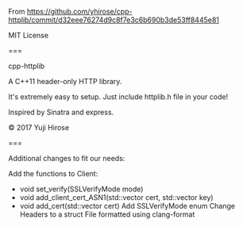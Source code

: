 From https://github.com/yhirose/cpp-httplib/commit/d32eee76274d9c8f7e3c6b690b3de53ff8445e81

MIT License

===

cpp-httplib

A C++11 header-only HTTP library.

It's extremely easy to setup. Just include httplib.h file in your code!

Inspired by Sinatra and express.

© 2017 Yuji Hirose

===

Additional changes to fit our needs:

Add the functions to Client:
- void set_verify(SSLVerifyMode mode)
- void add_client_cert_ASN1(std::vector<unsigned char> cert, std::vector<unsigned char> key)
- void add_cert(std::vector<unsigned char> cert)
Add SSLVerifyMode enum
Change Headers to a struct
File formatted using clang-format
